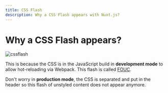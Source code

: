 ```yaml
---
title: CSS Flash
description: Why a CSS Flash appears with Nuxt.js?
---
```


# Why a CSS Flash appears?

![cssflash](/flash_css.gif)

This is because the CSS is in the JavaScript build in **development mode** to allow hot-reloading via Webpack. This flash is called [FOUC](https://en.wikipedia.org/wiki/Flash_of_unstyled_content).

Don't worry in **production mode**, the CSS is separated and put in the header so this flash of unstyled content does not appear anymore.

